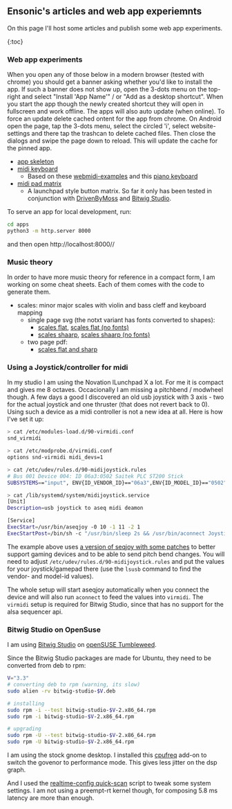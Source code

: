 ## Ensonic's articles and web app experiemnts

On this page I'll host some articles and publish some web app experiments.

{:toc}

### Web app experiments

When you open any of those below in a modern browser (tested with chrome) you
should get a banner asking whether you'd like to install the app. If such a 
banner does not show up, open the 3-dots menu on the top-right and select
"Install 'App Name'" / or "Add as a desktop shortcut". When you start the app
though the newly created shortcut they will open in fullscreen and work
offline. The apps will also auto update (when online).
To force an update delete cached ontent for the app from chrome. On Android
open the page, tap the 3-dots menu, select the circled 'i', select website-
settings and there tap the trashcan to delete cached files. Then close the
dialogs and swipe the page down to reload. This will update the cache for the
pinned app.

* [app skeleton](apps/skel/index.html)
* [midi keyboard](apps/keys/index.html)
  * Based on these [webmidi-examples](https://webmidi-examples.glitch.me/) and
    this [piano keyboard](https://www.freecodecamp.org/news/javascript-piano-keyboard/)
* [midi pad matrix](apps/pads/index.html)
  * A launchpad style button matrix. So far it only has been tested in conjunction with
    [DrivenByMoss](http://www.mossgrabers.de/Software/Bitwig/Bitwig.html) and
    [Bitwig Studio](https://www.bitwig.com/en/bitwig-studio).

To serve an app for local development, run:

```bash
cd apps
python3 -m http.server 8000
```
and then open http://localhost:8000/<appname>/

### Music theory

In order to have more music theory for reference in a compact form, I am working
on some cheat sheets. Each of them comes with the code to generate them.

* scales: minor major scales with violin and bass cleff and keyboard mapping
  * single page svg (the notxt variant has fonts converted to shapes):
    * [scales flat](misc/scales_flat.svg), [scales flat (no fonts)](misc/scales_flat_notxt.svg)
    * [scales shaarp](misc/scales_shaarp.svg), [scales shaarp (no fonts)](misc/scales_shaarp_notxt.svg)
  * two page pdf:
    * [scales flat and sharp](misc/scales.pdf)

### Using a Joystick/controller for midi

In my studio I am using the Novation lLunchpad X a lot. For me it is compact
and gives me 8 octaves. Occacionally I am missing a pitchbend / modwheel though.
A few days a good I discovered an old usb joystick with 3 axis - two for the
actual joystick and one thruster (that does not revert back to 0). Using such a
device as a midi controller is not a new idea at all. Here is how I've set it up:

```bash
> cat /etc/modules-load.d/90-virmidi.conf 
snd_virmidi

> cat /etc/modprobe.d/virmidi.conf
options snd-virmidi midi_devs=1

> cat /etc/udev/rules.d/90-midijoystick.rules
# Bus 001 Device 004: ID 06a3:0502 Saitek PLC ST200 Stick
SUBSYSTEMS=="input", ENV{ID_VENDOR_ID}=="06a3",ENV{ID_MODEL_ID}=="0502", TAG+="systemd", ENV{SYSTEMD_WANTS}="midijoystick.service"

> cat /lib/systemd/system/midijoystick.service 
[Unit]
Description=usb joystick to aseq midi deamon

[Service]
ExecStart=/usr/bin/aseqjoy -0 10 -1 11 -2 1
ExecStartPost=/bin/sh -c "/usr/bin/sleep 2s && /usr/bin/aconnect Joystick0:0 'Virtual Raw MIDI 0-0':0"
```

The example above uses [a version of seqjoy with some patches](https://github.com/ensonic/aseqjoy)
to better support gaming devices and to be able to send pitch bend changes.
You will need to adjust `/etc/udev/rules.d/90-midijoystick.rules` and put the
values for your joystick/gamepad there (use the `lsusb` command to find the
vendor- and model-id values). 

The whole setup will start aseqjoy automatically when you connect the device
and will also run `aconnect` to feed the values into `virmidi`. The `virmidi`
setup is required for Bitwig Studio, since that has no support for the alsa
sequencer api.

### Bitwig Studio on OpenSuse

I am using [Bitwig Studio](https://www.bitwig.com/) on [openSUSE Tumbleweed](https://get.opensuse.org/tumbleweed/).

Since the Bitwig Studio packages are made for Ubuntu, they need to be converted from deb to rpm:

```bash
V="3.3"
# converting deb to rpm (warning, its slow)
sudo alien -rv bitwig-studio-$V.deb

# installing
sudo rpm -i --test bitwig-studio-$V-2.x86_64.rpm
sudo rpm -i bitwig-studio-$V-2.x86_64.rpm

# upgrading
sudo rpm -U --test bitwig-studio-$V-2.x86_64.rpm
sudo rpm -U bitwig-studio-$V-2.x86_64.rpm
```

I am using the stock gnome desktop. I installed this [cpufreq](https://github.com/konkor/cpufreq)
add-on to switch the govenor to performance mode. This gives less jitter on the dsp graph.

And I used the [realtime-config quick-scan](https://github.com/raboof/realtimeconfigquickscan)
script to tweak some system settings. I am not using a preempt-rt kernel though, for composing
5.8 ms latency are more than enough.

